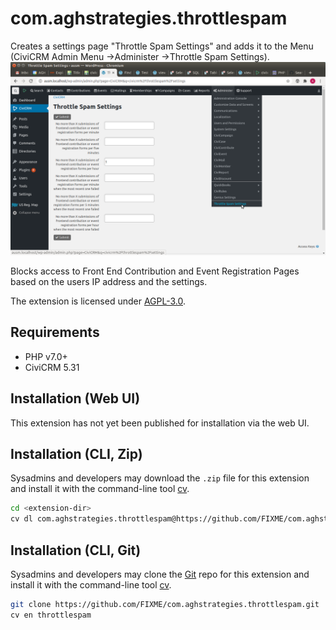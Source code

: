 # com.aghstrategies.throttlespam
Creates a settings page "Throttle Spam Settings" and adds it to the Menu (CiviCRM Admin Menu ->Administer ->Throttle Spam Settings).
![settings page](/images/settings.png)

Blocks access to Front End Contribution and Event Registration Pages based on the users IP address and the settings.

The extension is licensed under [AGPL-3.0](LICENSE.txt).

## Requirements

* PHP v7.0+
* CiviCRM 5.31

## Installation (Web UI)

This extension has not yet been published for installation via the web UI.

## Installation (CLI, Zip)

Sysadmins and developers may download the `.zip` file for this extension and
install it with the command-line tool [cv](https://github.com/civicrm/cv).

```bash
cd <extension-dir>
cv dl com.aghstrategies.throttlespam@https://github.com/FIXME/com.aghstrategies.throttlespam/archive/master.zip
```

## Installation (CLI, Git)

Sysadmins and developers may clone the [Git](https://en.wikipedia.org/wiki/Git) repo for this extension and
install it with the command-line tool [cv](https://github.com/civicrm/cv).

```bash
git clone https://github.com/FIXME/com.aghstrategies.throttlespam.git
cv en throttlespam
```

